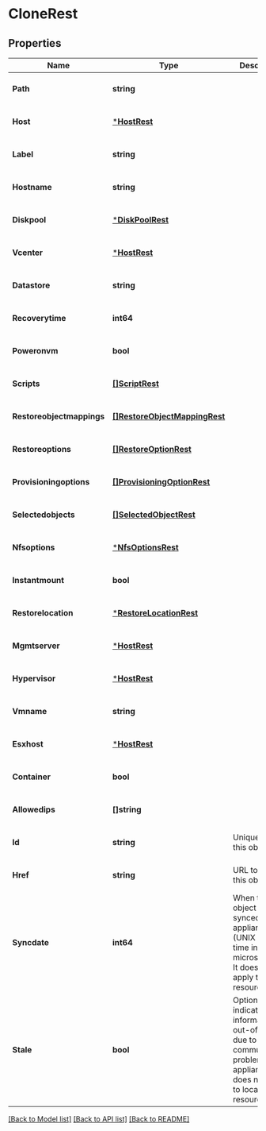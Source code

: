 # CloneRest

## Properties
Name | Type | Description | Notes
------------ | ------------- | ------------- | -------------
**Path** | **string** |  | [optional] [default to null]
**Host** | [***HostRest**](HostRest.md) |  | [optional] [default to null]
**Label** | **string** |  | [optional] [default to null]
**Hostname** | **string** |  | [optional] [default to null]
**Diskpool** | [***DiskPoolRest**](DiskPoolRest.md) |  | [optional] [default to null]
**Vcenter** | [***HostRest**](HostRest.md) |  | [optional] [default to null]
**Datastore** | **string** |  | [optional] [default to null]
**Recoverytime** | **int64** |  | [optional] [default to null]
**Poweronvm** | **bool** |  | [optional] [default to null]
**Scripts** | [**[]ScriptRest**](ScriptRest.md) |  | [optional] [default to null]
**Restoreobjectmappings** | [**[]RestoreObjectMappingRest**](RestoreObjectMappingRest.md) |  | [optional] [default to null]
**Restoreoptions** | [**[]RestoreOptionRest**](RestoreOptionRest.md) |  | [optional] [default to null]
**Provisioningoptions** | [**[]ProvisioningOptionRest**](ProvisioningOptionRest.md) |  | [optional] [default to null]
**Selectedobjects** | [**[]SelectedObjectRest**](SelectedObjectRest.md) |  | [optional] [default to null]
**Nfsoptions** | [***NfsOptionsRest**](NfsOptionsRest.md) |  | [optional] [default to null]
**Instantmount** | **bool** |  | [optional] [default to null]
**Restorelocation** | [***RestoreLocationRest**](RestoreLocationRest.md) |  | [optional] [default to null]
**Mgmtserver** | [***HostRest**](HostRest.md) |  | [optional] [default to null]
**Hypervisor** | [***HostRest**](HostRest.md) |  | [optional] [default to null]
**Vmname** | **string** |  | [optional] [default to null]
**Esxhost** | [***HostRest**](HostRest.md) |  | [optional] [default to null]
**Container** | **bool** |  | [optional] [default to null]
**Allowedips** | **[]string** |  | [optional] [default to null]
**Id** | **string** | Unique ID for this object | [optional] [default to null]
**Href** | **string** | URL to access this object | [optional] [default to null]
**Syncdate** | **int64** | When this object was last synced from appliances (UNIX Epoch time in microseconds). It does not apply to local resources. | [optional] [default to null]
**Stale** | **bool** | Optional flag to indicate if the information is out-of-date due to communication problems with appliances. It does not apply to local resources. | [optional] [default to null]

[[Back to Model list]](../README.md#documentation-for-models) [[Back to API list]](../README.md#documentation-for-api-endpoints) [[Back to README]](../README.md)

